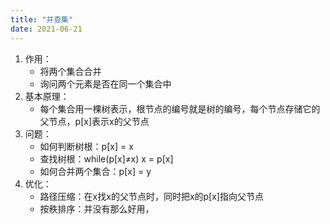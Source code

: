 ```yaml
---
title: "并查集"
date: 2021-06-21
---
```



1. 作用：
   - 将两个集合合并
   - 询问两个元素是否在同一个集合中
2. 基本原理：
   - 每个集合用一棵树表示，根节点的编号就是树的编号，每个节点存储它的父节点，p[x]表示x的父节点
3. 问题：
   - 如何判断树根：p[x] = x
   - 查找树根：while(p[x]≠x) x = p[x]
   - 如何合并两个集合：p[x] = y
4. 优化：
   - 路径压缩：在x找x的父节点时，同时把x的p[x]指向父节点
   - 按秩排序：并没有那么好用，
